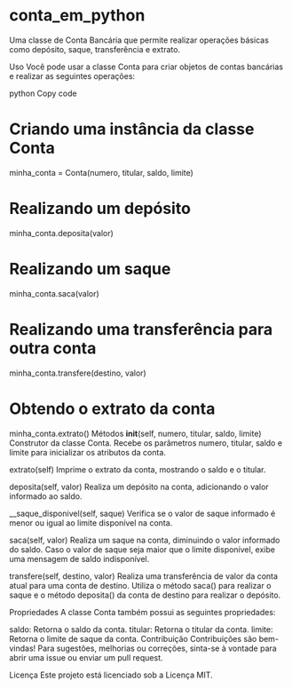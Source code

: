 # conta_em_python

Uma classe de Conta Bancária que permite realizar operações básicas como depósito, saque, transferência e extrato.

Uso
Você pode usar a classe Conta para criar objetos de contas bancárias e realizar as seguintes operações:

python
Copy code
# Criando uma instância da classe Conta
minha_conta = Conta(numero, titular, saldo, limite)

# Realizando um depósito
minha_conta.deposita(valor)

# Realizando um saque
minha_conta.saca(valor)

# Realizando uma transferência para outra conta
minha_conta.transfere(destino, valor)

# Obtendo o extrato da conta
minha_conta.extrato()
Métodos
__init__(self, numero, titular, saldo, limite)
Construtor da classe Conta. Recebe os parâmetros numero, titular, saldo e limite para inicializar os atributos da conta.

extrato(self)
Imprime o extrato da conta, mostrando o saldo e o titular.

deposita(self, valor)
Realiza um depósito na conta, adicionando o valor informado ao saldo.

__saque_disponivel(self, saque)
Verifica se o valor de saque informado é menor ou igual ao limite disponível na conta.

saca(self, valor)
Realiza um saque na conta, diminuindo o valor informado do saldo. Caso o valor de saque seja maior que o limite disponível, exibe uma mensagem de saldo indisponível.

transfere(self, destino, valor)
Realiza uma transferência de valor da conta atual para uma conta de destino. Utiliza o método saca() para realizar o saque e o método deposita() da conta de destino para realizar o depósito.

Propriedades
A classe Conta também possui as seguintes propriedades:

saldo: Retorna o saldo da conta.
titular: Retorna o titular da conta.
limite: Retorna o limite de saque da conta.
Contribuição
Contribuições são bem-vindas! Para sugestões, melhorias ou correções, sinta-se à vontade para abrir uma issue ou enviar um pull request.

Licença
Este projeto está licenciado sob a Licença MIT.
